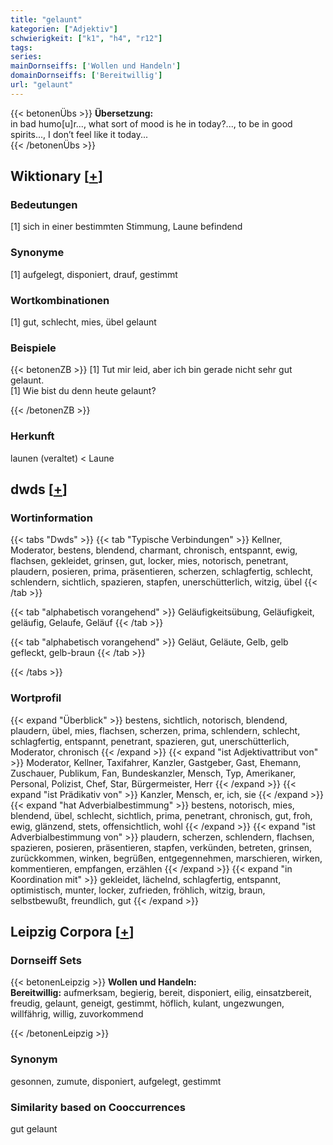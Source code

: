 ```yaml
---
title: "gelaunt"
kategorien: ["Adjektiv"]
schwierigkeit: ["k1", "h4", "r12"]
tags:
series:
mainDornseiffs: ['Wollen und Handeln']
domainDornseiffs: ['Bereitwillig']
url: "gelaunt"
---
```


{{< betonenÜbs >}}
**Übersetzung:**  
in bad humo[u]r..., what sort of mood is he in today?..., to be in good spirits..., I don’t feel like it today...  
{{< /betonenÜbs >}}

## Wiktionary [[+](https://de.wiktionary.org/wiki/gelaunt)]

### Bedeutungen
[1] sich in einer bestimmten Stimmung, Laune befindend  

### Synonyme
[1] aufgelegt, disponiert, drauf, gestimmt  

### Wortkombinationen
[1] gut, schlecht, mies, übel gelaunt  

### Beispiele
{{< betonenZB >}}
[1] Tut mir leid, aber ich bin gerade nicht sehr gut gelaunt.  
[1] Wie bist du denn heute gelaunt?  

{{< /betonenZB >}}
### Herkunft
launen (veraltet) < Laune  



## dwds [[+](https://www.dwds.de/wb/gelaunt)]

### Wortinformation
{{< tabs "Dwds" >}}
{{< tab "Typische Verbindungen" >}}
Kellner, Moderator, bestens, blendend, charmant, chronisch, entspannt, ewig, flachsen, gekleidet, grinsen, gut, locker, mies, notorisch, penetrant, plaudern, posieren, prima, präsentieren, scherzen, schlagfertig, schlecht, schlendern, sichtlich, spazieren, stapfen, unerschütterlich, witzig, übel
{{< /tab >}}

{{< tab "alphabetisch vorangehend" >}}
Geläufigkeitsübung, Geläufigkeit, geläufig, Gelaufe, Geläuf
{{< /tab >}}

{{< tab "alphabetisch vorangehend" >}}
Geläut, Geläute, Gelb, gelb gefleckt, gelb-braun
{{< /tab >}}

{{< /tabs >}}

### Wortprofil
{{< expand "Überblick" >}} bestens, sichtlich, notorisch, blendend, plaudern, übel, mies, flachsen, scherzen, prima, schlendern, schlecht, schlagfertig, entspannt, penetrant, spazieren, gut, unerschütterlich, Moderator, chronisch {{< /expand >}}
{{< expand "ist Adjektivattribut von" >}} Moderator, Kellner, Taxifahrer, Kanzler, Gastgeber, Gast, Ehemann, Zuschauer, Publikum, Fan, Bundeskanzler, Mensch, Typ, Amerikaner, Personal, Polizist, Chef, Star, Bürgermeister, Herr {{< /expand >}}
{{< expand "ist Prädikativ von" >}} Kanzler, Mensch, er, ich, sie {{< /expand >}}
{{< expand "hat Adverbialbestimmung" >}} bestens, notorisch, mies, blendend, übel, schlecht, sichtlich, prima, penetrant, chronisch, gut, froh, ewig, glänzend, stets, offensichtlich, wohl {{< /expand >}}
{{< expand "ist Adverbialbestimmung von" >}} plaudern, scherzen, schlendern, flachsen, spazieren, posieren, präsentieren, stapfen, verkünden, betreten, grinsen, zurückkommen, winken, begrüßen, entgegennehmen, marschieren, wirken, kommentieren, empfangen, erzählen {{< /expand >}}
{{< expand "in Koordination mit" >}} gekleidet, lächelnd, schlagfertig, entspannt, optimistisch, munter, locker, zufrieden, fröhlich, witzig, braun, selbstbewußt, freundlich, gut {{< /expand >}}

## Leipzig Corpora [[+](https://corpora.uni-leipzig.de/en/res?word=gelaunt&corpusId=deu_newscrawl-public_2018)]

### Dornseiff Sets
{{< betonenLeipzig >}}
**Wollen und Handeln:**  
**Bereitwillig:** aufmerksam, begierig, bereit, disponiert, eilig, einsatzbereit, freudig, gelaunt, geneigt, gestimmt, höflich, kulant, ungezwungen, willfährig, willig, zuvorkommend  

{{< /betonenLeipzig >}}

### Synonym
gesonnen, zumute, disponiert, aufgelegt, gestimmt


### Similarity based on Cooccurrences
gut gelaunt


